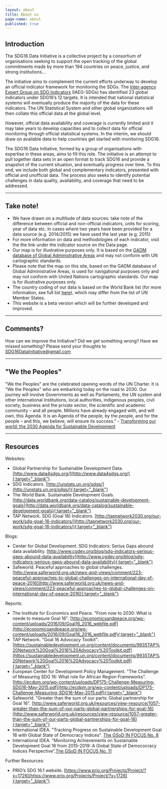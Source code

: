 ```yaml
---
layout: about
title: About us
page-name: about
published: true
---
```


## Introduction

The SDG16 Data Initiative is a collective project by a consortium of organisations seeking to support the open tracking of the global commitments made by more than 194 countries on peace, justice, and strong institutions...

The initiative aims to complement the current efforts underway to develop an official indicator framework for monitoring the SDGs. The [Inter-agency Expert Group on SDG Indicators](http://unstats.un.org/sdgs/iaeg-sdgs/) (IAEG-SDGs) has identified 23 global indicators under SDG16’s 12 targets. It is intended that national statistical systems will eventually produce the majority of the data for these indicators. The UN Statistical System and other global organizations will then collate this official data at the global level.

However, official data availability and coverage is currently limited and it may take years to develop capacities and to collect data for official monitoring through official statistical systems. In the interim, we should draw on available data to help countries get started with monitoring SDG16.

The SDG16 Data Initiative, formed by a group of organisations with expertise in these areas, aims to fill this role. The initiative is an attempt to pull together data sets in an open format to track SDG16 and provide a snapshot of the current situation, and eventually progress over time. To this end, we include both global and complementary indicators, presented with official and unofficial data. The process also seeks to identify potential challenges in data quality, availability, and coverage that need to be addressed.

___

## Take note!

*   We have drawn on a multitude of data sources: take note of the difference between official and non-official indicators, units for scoring, year of data etc. In cases where two years have been provided for a data source (e.g. 2014/2015) we have used the last year (e.g. 2015)
*   For more information on data and methodologies of each indicator, visit the the link under the indicator source on the Data page.
*   Our map is for illustrative purposes only. It is based on the [GADM database of Global Administrative Areas](http://www.gadm.org/home) and may not conform with UN cartographic standards.
*   Please note that the map on this site,  based on the GADM database of Global Administrative Areas, is  used for navigational purposes only and may not conform with United Nations cartographic standards. Our map is for illustrative purposes only.
*   The country coding of our data is based on the World Bank list (for more information, see full list [here](http://wits.worldbank.org/wits/wits/witshelp/content/codes/country_codes.htm)), which may differ from the list of UN Member States.
*   This website is a beta version which will be further developed and improved.

___

## Comments?
How can we improve the Initiative? Did we get something wrong? Have we missed something?
Please send your thoughts to [SDG16DataInitiative@gmail.com](mailto:SDG16DataInitiative@gmail.com)

___


## "We the Peoples" 
"We the Peoples" are the celebrated opening words of the UN Charter. It is "We the Peoples" who are embarking today on the road to 2030. Our journey will involve Governments as well as Parliaments, the UN system and other international institutions, local authorities, indigenous peoples, civil society, business and the private sector, the scientific and academic community – and all people. Millions have already engaged with, and will own, this Agenda. It is an Agenda of the people, by the people, and for the people – and this, we believe, will ensure its success.” - [Transforming our world: the 2030 Agenda for Sustainable Development](https://sustainabledevelopment.un.org/post2015/transformingourworld)

___


## Resources

Websites:

+ Global Partnership for Sustainable Development Data. [http://www.data4sdgs.org/](http://www.data4sdgs.org/){:target="_blank"}
+ SDG Indicators. [http://unstats.un.org/sdgs/](http://unstats.un.org/sdgs/){:target="_blank"}
+ The World Bank. Sustainable Development Goals. [http://data.worldbank.org/data-catalog/sustainable-development-goals](http://data.worldbank.org/data-catalog/sustainable-development-goals){:target="_blank"}
+ TAP Network. SDG (Goal 16) Indicators. [http://tapnetwork2030.org/our-work/sdg-goal-16-indicators/](http://tapnetwork2030.org/our-work/sdg-goal-16-indicators/){:target="_blank"}
 
Blogs:

+ Center for Global Development. SDG Indicators: Serius Gaps abound data availability. [http://www.cgdev.org/blog/sdg-indicators-serious-gaps-abound-data-availability](http://www.cgdev.org/blog/sdg-indicators-serious-gaps-abound-data-availability){:target="_blank"}
+ Safeworld. Peaceful approaches to global challenges. [http://www.saferworld.org.uk/news-and-views/comment/223-peaceful-approaches-to-global-challenges-on-international-day-of-peace-2016](http://www.saferworld.org.uk/news-and-views/comment/223-peaceful-approaches-to-global-challenges-on-international-day-of-peace-2016){:target="_blank"}
  
Reports:

+ The Institute for Economics and Peace. "From now to 2030: What is neede to measure Goal 16". [http://economicsandpeace.org/wp-content/uploads/2016/09/Goal16_2016_webfile.pdf](http://economicsandpeace.org/wp-content/uploads/2016/09/Goal16_2016_webfile.pdf){:target="_blank"}
+ TAP Network. "Goal 16 Advocacy Toolkit". [https://sustainabledevelopment.un.org/content/documents/9935TAP%20Network%20Goal%2016%20Advocacy%20Toolkit.pdf](https://sustainabledevelopment.un.org/content/documents/9935TAP%20Network%20Goal%2016%20Advocacy%20Toolkit.pdf){:target="_blank"}
+ European Center for Development Policy Management. "The Challenge of Measuring SDG 16: What role for African Region Frameworks". [http://ecdpm.org/wp-content/uploads/DP175-Challenge-Measuring-SDG16-May-2015.pdf](http://ecdpm.org/wp-content/uploads/DP175-Challenge-Measuring-SDG16-May-2015.pdf){:target="_blank"}
+ Safeworld. "Greater than the sum of our parts: Global partnership for Goal 16". [http://www.saferworld.org.uk/resources/view-resource/1057-greater-than-the-sum-of-our-parts-global-partnerships-for-goal-16](http://www.saferworld.org.uk/resources/view-resource/1057-greater-than-the-sum-of-our-parts-global-partnerships-for-goal-16){:target="_blank"}
+ International IDEA. "Tracking Progress on Sustainable Development Goal 16 with Global State of Democracy Indices". [The GSoD IN FOCUS No. 8](https://www.idea.int/sites/default/files/publications/tracking-progress-sdg16-with-gsod-indices.pdf)
+ International IDEA. "Monitoring Achievements on Sustainable Development Goal 16 from 2015-2019: A Global State of Demococracy Indices Perspective".[The GSoD IN FOCUS No. 11](https://www.idea.int/sites/default/files/publications/monitoring-achievements-on-SDG16-a-gsod-indices-perspective.pdf)


 Further Resources:
 
 + PRIO’s SDG 16.1 website. [https://www.prio.org/Projects/Project/?x=1726](https://www.prio.org/Projects/Project/?x=1726){:target="_blank"}
